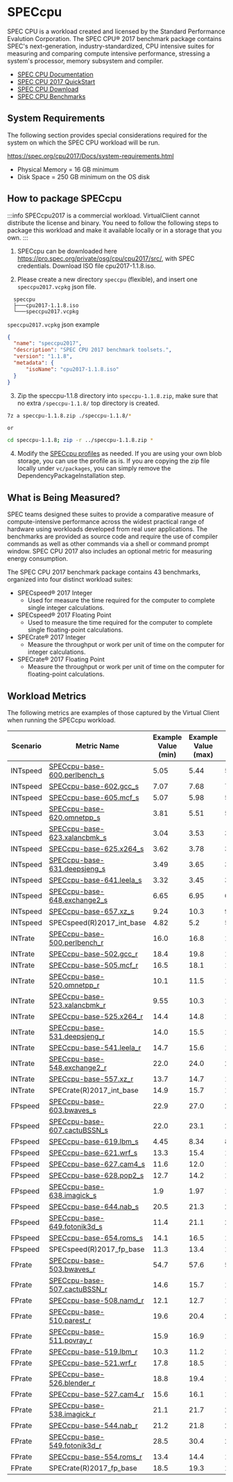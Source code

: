 ﻿# SPECcpu
SPEC CPU is a workload created and licensed by the Standard Performance Evalution Corporation. The SPEC CPU® 2017 benchmark package contains SPEC's 
next-generation, industry-standardized, CPU intensive suites for measuring and comparing compute intensive performance, stressing a system's processor, 
memory subsystem and compiler.

* [SPEC CPU Documentation](https://www.spec.org/cpu2017/)  
* [SPEC CPU 2017 QuickStart](https://spec.org/cpu2017/Docs/quick-start.html)  
* [SPEC CPU Download](https://pro.spec.org/private/osg/cpu/cpu2017/src/)  
* [SPEC CPU Benchmarks](https://www.spec.org/cpu2017/Docs/overview.html#Q13)


## System Requirements
The following section provides special considerations required for the system on which the SPEC CPU workload will be run.

https://spec.org/cpu2017/Docs/system-requirements.html

* Physical Memory = 16 GB minimum  
* Disk Space = 250 GB minimum on the OS disk

## How to package SPECcpu
:::info
SPECcpu2017 is a commercial workload. VirtualClient cannot distribute the license and binary. You need to follow the following steps to package this workload and make it available locally or in a storage that you own.
:::
1. SPECcpu can be downloaded here https://pro.spec.org/private/osg/cpu/cpu2017/src/, with SPEC credentials. Download ISO file cpu2017-1.1.8.iso.

2. Please create a new directory `speccpu` (flexible), and insert one `speccpu2017.vcpkg` json file.
  ```treeview {3}
    speccpu
    ├───cpu2017-1.1.8.iso
    └───speccpu2017.vcpkg
  ```

  `speccpu2017.vcpkg` json example
  ```json
  {
    "name": "speccpu2017",
    "description": "SPEC CPU 2017 benchmark toolsets.",
    "version": "1.1.8",
    "metadata": {
        "isoName": "cpu2017-1.1.8.iso"
    }
  }
  ```


  
3. Zip the speccpu-1.1.8 directory into `speccpu-1.1.8.zip`, make sure that no extra `/speccpu-1.1.8/` top directory is created.
  ```bash
  7z a speccpu-1.1.8.zip ./speccpu-1.1.8/*
  ```
    or 
  ```bash
  cd speccpu-1.1.8; zip -r ../speccpu-1.1.8.zip *
  ```
4. Modify the [SPECcpu profiles](https://github.com/microsoft/VirtualClient/blob/main/src/VirtualClient/VirtualClient.Main/profiles/PERF-SPECCPU-INTRATE.json) as needed. If you are using your own blob storage, you can use the profile as is. If you are copying the zip file locally under `vc/packages`, you can simply remove the DependencyPackageInstallation step.

## What is Being Measured?
SPEC teams designed these suites to provide a comparative measure of compute-intensive performance across the widest practical range of hardware 
using workloads developed from real user applications. The benchmarks are provided as source code and require the use of compiler commands 
as well as other commands via a shell or command prompt window. SPEC CPU 2017 also includes an optional metric for measuring energy consumption.

The SPEC CPU 2017 benchmark package contains 43 benchmarks, organized into four distinct workload suites:
* SPECspeed® 2017 Integer
  * Used for measure the time required for the computer to complete single integer calculations.
* SPECspeed® 2017 Floating Point 
  * Used to measure the time required for the computer to complete single floating-point calculations.
* SPECrate® 2017 Integer  
  * Measure the throughput or work per unit of time on the computer for integer calculations.
* SPECrate® 2017 Floating Point
  * Measure the throughput or work per unit of time on the computer for floating-point calculations.

## Workload Metrics
The following metrics are examples of those captured by the Virtual Client when running the SPECcpu workload.

| Scenario | Metric Name | Example Value (min) | Example Value (max) | Example Value (avg) | Unit |
|-----------|-------------|---------------------|---------------------|---------------------|------|
| INTspeed | [SPECcpu-base-600.perlbench_s](https://www.spec.org/cpu2017/Docs/benchmarks/600.perlbench_s.html)| 5.05 | 5.44 | 5.291236749116601 | Score |
| INTspeed | [SPECcpu-base-602.gcc_s](https://www.spec.org/cpu2017/Docs/benchmarks/602.gcc_s.html) | 7.07 | 7.68 | 7.355406360424022 | Score |
| INTspeed | [SPECcpu-base-605.mcf_s](https://www.spec.org/cpu2017/Docs/benchmarks/605.mcf_s.html) | 5.07 | 5.98 | 5.436749116607786 | Score |
| INTspeed | [SPECcpu-base-620.omnetpp_s](https://www.spec.org/cpu2017/Docs/benchmarks/620.omnetpp_s.html) | 3.81 | 5.51 | 5.185088339222612 | Score |
| INTspeed | [SPECcpu-base-623.xalancbmk_s](https://www.spec.org/cpu2017/Docs/benchmarks/623.xalancbmk_s.html) | 3.04 | 3.53 | 3.3250176678445224 | Score |
| INTspeed | [SPECcpu-base-625.x264_s](https://www.spec.org/cpu2017/Docs/benchmarks/625.x264_s.html) | 3.62 | 3.78 | 3.7309893992932956 | Score |
| INTspeed | [SPECcpu-base-631.deepsjeng_s](https://www.spec.org/cpu2017/Docs/benchmarks/631.deepsjeng_s.html) | 3.49 | 3.65 | 3.5914487632508944 | Score |
| INTspeed | [SPECcpu-base-641.leela_s](https://www.spec.org/cpu2017/Docs/benchmarks/641.leela_s.html) | 3.32 | 3.45 | 3.419363957597164 | Score |
| INTspeed | [SPECcpu-base-648.exchange2_s](https://www.spec.org/cpu2017/Docs/benchmarks/648.exchange2_s.html) | 6.65 | 6.95 | 6.884946996466445 | Score |
| INTspeed | [SPECcpu-base-657.xz_s](https://www.spec.org/cpu2017/Docs/benchmarks/657.xz_s.html) | 9.24 | 10.3 | 9.804134275618383 | Score |
| INTspeed | SPECspeed(R)2017_int_base | 4.82 | 5.2 | 5.07127208480564 | Score |
| INTrate | [SPECcpu-base-500.perlbench_r](https://www.spec.org/cpu2017/Docs/benchmarks/500.perlbench_r.html) | 16.0 | 16.8 | 16.39600000000001 | Score |
| INTrate | [SPECcpu-base-502.gcc_r](https://www.spec.org/cpu2017/Docs/benchmarks/502.gcc_r.html) | 18.4 | 19.8 | 18.812666666666673 | Score |
| INTrate | [SPECcpu-base-505.mcf_r](https://www.spec.org/cpu2017/Docs/benchmarks/505.mcf_r.html) | 16.5 | 18.1 | 16.872666666666679 | Score |
| INTrate | [SPECcpu-base-520.omnetpp_r](https://www.spec.org/cpu2017/Docs/benchmarks/520.omnetpp_r.html) | 10.1 | 11.5 | 10.736666666666674 | Score |
| INTrate | [SPECcpu-base-523.xalancbmk_r](https://www.spec.org/cpu2017/Docs/benchmarks/523.xalancbmk_r.html) | 9.55 | 10.3 | 10.016400000000007 | Score |
| INTrate | [SPECcpu-base-525.x264_r](https://www.spec.org/cpu2017/Docs/benchmarks/525.x264_r.html) | 14.4 | 14.8 | 14.65066666666666 | Score |
| INTrate | [SPECcpu-base-531.deepsjeng_r](https://www.spec.org/cpu2017/Docs/benchmarks/531.deepsjeng_r.html) | 14.0 | 15.5 | 15.25466666666666 | Score |
| INTrate | [SPECcpu-base-541.leela_r](https://www.spec.org/cpu2017/Docs/benchmarks/541.leela_r.html) | 14.7 | 15.6 | 15.44600000000001 | Score |
| INTrate | [SPECcpu-base-548.exchange2_r](https://www.spec.org/cpu2017/Docs/benchmarks/548.exchange2_r.html) | 22.0 | 24.0 | 23.70733333333333 | Score |
| INTrate | [SPECcpu-base-557.xz_r](https://www.spec.org/cpu2017/Docs/benchmarks/557.xz_r.html) | 13.7 | 14.7 | 14.183333333333318 | Score |
| INTrate | SPECrate(R)2017_int_base | 14.9 | 15.7 | 15.179999999999988 | Score |
| FPspeed | [SPECcpu-base-603.bwaves_s](https://www.spec.org/cpu2017/Docs/benchmarks/603.bwaves_s.html) | 22.9 | 27.0 | 26.577027027027027 | Score |
| FPspeed | [SPECcpu-base-607.cactuBSSN_s](https://www.spec.org/cpu2017/Docs/benchmarks/607.cactuBSSN_s.html) | 22.0 | 23.1 | 22.409459459459474 | Score |
| FPspeed | [SPECcpu-base-619.lbm_s](https://www.spec.org/cpu2017/Docs/benchmarks/619.lbm_s.html) | 4.45 | 8.34 | 8.101216216216216 | Score |
| FPspeed | [SPECcpu-base-621.wrf_s](https://www.spec.org/cpu2017/Docs/benchmarks/621.wrf_s.html) | 13.3 | 15.4 | 15.07432432432433 | Score |
| FPspeed | [SPECcpu-base-627.cam4_s](https://www.spec.org/cpu2017/Docs/benchmarks/627.cam4_s.html) | 11.6 | 12.0 | 11.767567567567568 | Score |
| FPspeed | [SPECcpu-base-628.pop2_s](https://www.spec.org/cpu2017/Docs/benchmarks/628.pop2_s.html) | 12.7 | 14.2 | 13.904054054054047 | Score |
| FPspeed | [SPECcpu-base-638.imagick_s](https://www.spec.org/cpu2017/Docs/benchmarks/638.imagick_s.html) | 1.9 | 1.97 | 1.9393243243243255 | Score |
| FPspeed | [SPECcpu-base-644.nab_s](https://www.spec.org/cpu2017/Docs/benchmarks/644.nab_s.html) | 20.5 | 21.3 | 20.995945945945946 | Score |
| FPspeed | [SPECcpu-base-649.fotonik3d_s](https://www.spec.org/cpu2017/Docs/benchmarks/649.fotonik3d_s.html) | 11.4 | 21.1 | 20.560810810810805 | Score |
| FPspeed | [SPECcpu-base-654.roms_s](https://www.spec.org/cpu2017/Docs/benchmarks/654.roms_s.html) | 14.1 | 16.5 | 15.964864864864867 | Score |
| FPspeed | SPECspeed(R)2017_fp_base | 11.3 | 13.4 | 13.18108108108109 | Score |
| FPrate | [SPECcpu-base-503.bwaves_r](https://www.spec.org/cpu2017/Docs/benchmarks/503.bwaves_r.html) | 54.7 | 57.6 | 56.76533333333332 | Score |
| FPrate | [SPECcpu-base-507.cactuBSSN_r](https://www.spec.org/cpu2017/Docs/benchmarks/507.cactuBSSN_r.html) | 14.6 | 15.7 | 15.186666666666673 | Score |
| FPrate | [SPECcpu-base-508.namd_r](https://www.spec.org/cpu2017/Docs/benchmarks/508.namd_r.html) | 12.1 | 12.7 | 12.536000000000005 | Score |
| FPrate | [SPECcpu-base-510.parest_r](https://www.spec.org/cpu2017/Docs/benchmarks/510.parest_r.html) | 19.6 | 20.4 | 20.148000000000005 | Score |
| FPrate | [SPECcpu-base-511.povray_r](https://www.spec.org/cpu2017/Docs/benchmarks/511.povray_r.html) | 15.9 | 16.9 | 16.657333333333339 | Score |
| FPrate | [SPECcpu-base-519.lbm_r](https://www.spec.org/cpu2017/Docs/benchmarks/519.lbm_r.html) | 10.3 | 11.2 | 10.857333333333328 | Score |
| FPrate | [SPECcpu-base-521.wrf_r](https://www.spec.org/cpu2017/Docs/benchmarks/521.wrf_r.html) | 17.8 | 18.5 | 18.244 | Score |
| FPrate | [SPECcpu-base-526.blender_r](https://www.spec.org/cpu2017/Docs/benchmarks/526.blender_r.html) | 18.8 | 19.4 | 19.101333333333323 | Score |
| FPrate | [SPECcpu-base-527.cam4_r](https://www.spec.org/cpu2017/Docs/benchmarks/527.cam4_r.html) | 15.6 | 16.1 | 15.981333333333329 | Score |
| FPrate | [SPECcpu-base-538.imagick_r](https://www.spec.org/cpu2017/Docs/benchmarks/538.imagick_r.html) | 21.1 | 21.7 | 21.482666666666668 | Score |
| FPrate | [SPECcpu-base-544.nab_r](https://www.spec.org/cpu2017/Docs/benchmarks/544.nab_r.html) | 21.2 | 21.8 | 21.581333333333335 | Score |
| FPrate | [SPECcpu-base-549.fotonik3d_r](https://www.spec.org/cpu2017/Docs/benchmarks/549.fotonik3d_r.html) | 28.5 | 30.4 | 29.62 | Score |
| FPrate | [SPECcpu-base-554.roms_r](https://www.spec.org/cpu2017/Docs/benchmarks/554.roms_r.html) | 13.4 | 14.4 | 13.927999999999992 | Score |
| FPrate | SPECrate(R)2017_fp_base | 18.5 | 19.3 | 18.99866666666667 | Score |